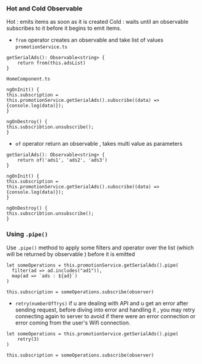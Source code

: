 ### Hot and Cold Observable
Hot : emits items as soon as it is created
Cold : waits until an observable subscribes to it before it begins to emit items.

- `from` operator
	creates an observable and take list of values 
`promotionService.ts`
```TS
getSerialAds(): Observable<string> {
    return from(this.adsList)
}	
```

`HomeComponent.ts`
```TS
ngOnInit() {
this.subscription = this.promotionService.getSerialAds().subscribe((data) => {console.log(data)});
}

ngOnDestroy() {
this.subscribtion.unsubscribe();
}
```

- `of` operator
	return an observable , takes multi value as parameters
```TS
getSerialAds(): Observable<string> {
    return of('ads1', 'ads2', 'ads3')
}
```

```TS
ngOnInit() {
this.subscription = this.promotionService.getSerialAds().subscribe((data) => {console.log(data)});
}

ngOnDestroy() {
this.subscribtion.unsubscribe();
}
```

### Using `.pipe()`

Use `.pipe()` method to apply some filters and operator over the list (which will be returned by observable ) before it is emitted
```TS
let someOperations = this.promotionService.getSerialAds().pipe(
  filter(ad => ad.includes("ad1")),
  map(ad => `ads : ${ad}`)
)

this.subscription = someOperations.subscribe(observer)
```


- `retry(numberOfTrys)`
	 if u are dealing with API and u get an error after sending request, before diving into error and handling it , you may retry connecting again to server to avoid if there were an error connection or error coming from the user's Wifi connection.
```TS
let someOperations = this.promotionService.getSerialAds().pipe(
	retry(3)
)

this.subscription = someOperations.subscribe(observer)
```
